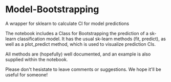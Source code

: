 # Model-Bootstrapping
A wrapper for sklearn to calculate CI for model predictions

The notebook includes a Class for Bootstrapping the prediction of a sk-learn classification model. 
It has the usual sk-learn methods (fit, predict), as well as a plot_predict method, which is used to visualize prediction CIs.

All methods are (hopefully) well documented, and an example is also supplied within the notebook.

Please don't hesistate to leave comments or suggestions. We hope it'll be useful for someone!

